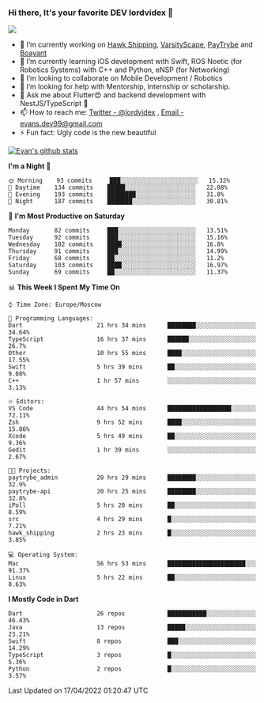### Hi there, It's your favorite DEV lordvidex 👋
<img src="https://komarev.com/ghpvc/?username=lordvidex&label=Views&color=blue&style=plastic" />
<!--
**lordvidex/lordvidex** is a ✨ _special_ ✨ repository because its `README.md` (this file) appears on your GitHub profile.
Here are some ideas to get you started:
-->

- 🔭 I’m currently working on [Hawk Shipping](https://hawkshipping.com), [VarsityScape](https://varsityscape.com), [PayTrybe](https://www.paytrybe.com) and [Boayant](https://www.github.com/boayant-dev)
- 🌱 I’m currently learning iOS development with Swift, ROS Noetic (for Robotics Systems) with C++ and Python, eNSP (for Networking)
- 👯 I’m looking to collaborate on Mobile Development / Robotics
- 🤔 I’m looking for help with Mentorship, Internship or scholarship.
- 💬 Ask me about Flutter😍 and backend development with NestJS/TypeScript 🔮
- 📫 How to reach me: [Twitter - @lordvidex](https://twitter.com/lordvidex) , [Email - evans.dev99@gmail.com](mailto:evans.dev99@gmail.com?body=Hello%20Evans,)
- ⚡ Fun fact: Ugly code is the new beautiful 

<div>
<!-- <a href="https://github.com/lordvidex">
  <img src="https://github-readme-stats.vercel.app/api/top-langs/?username=lordvidex&theme=light" />
</a>    -->
<!-- [![Top Langs](https://github-readme-stats.vercel.app/api/top-langs/?username=lordvidex)](https://github.com/lordvidex/)  -->

<a href="https://github.com/lordvidex">
 <img src="https://github-readme-stats.vercel.app/api?username=lordvidex&show_icons=true&theme=light&line_height=27" alt="Evan's github stats"/>
</a>
</div>


<!--
  <a href="https://github.com/iampawan/FlutterExampleApps">
    <img align="center" src="https://github-readme-stats.vercel.app/api/pin/?username=iampawan&repo=FlutterExampleApps&theme=light" />

  </a>
  <a href="https://github.com/iampawan/VelocityX">
   <img align="center" src="https://github-readme-stats.vercel.app/api/pin/?username=iampawan&repo=VelocityX&theme=light" />
  </a>
-->
<!--START_SECTION:waka-->
**I'm a Night 🦉** 

```text
🌞 Morning    93 commits     ███░░░░░░░░░░░░░░░░░░░░░░   15.32% 
🌆 Daytime    134 commits    █████░░░░░░░░░░░░░░░░░░░░   22.08% 
🌃 Evening    193 commits    ████████░░░░░░░░░░░░░░░░░   31.8% 
🌙 Night      187 commits    ███████░░░░░░░░░░░░░░░░░░   30.81%

```
📅 **I'm Most Productive on Saturday** 

```text
Monday       82 commits     ███░░░░░░░░░░░░░░░░░░░░░░   13.51% 
Tuesday      92 commits     ███░░░░░░░░░░░░░░░░░░░░░░   15.16% 
Wednesday    102 commits    ████░░░░░░░░░░░░░░░░░░░░░   16.8% 
Thursday     91 commits     ███░░░░░░░░░░░░░░░░░░░░░░   14.99% 
Friday       68 commits     ██░░░░░░░░░░░░░░░░░░░░░░░   11.2% 
Saturday     103 commits    ████░░░░░░░░░░░░░░░░░░░░░   16.97% 
Sunday       69 commits     ██░░░░░░░░░░░░░░░░░░░░░░░   11.37%

```


📊 **This Week I Spent My Time On** 

```text
⌚︎ Time Zone: Europe/Moscow

💬 Programming Languages: 
Dart                     21 hrs 34 mins      ████████░░░░░░░░░░░░░░░░░   34.64% 
TypeScript               16 hrs 37 mins      ██████░░░░░░░░░░░░░░░░░░░   26.7% 
Other                    10 hrs 55 mins      ████░░░░░░░░░░░░░░░░░░░░░   17.55% 
Swift                    5 hrs 39 mins       ██░░░░░░░░░░░░░░░░░░░░░░░   9.08% 
C++                      1 hr 57 mins        ░░░░░░░░░░░░░░░░░░░░░░░░░   3.13%

🔥 Editors: 
VS Code                  44 hrs 54 mins      ██████████████████░░░░░░░   72.11% 
Zsh                      9 hrs 52 mins       ████░░░░░░░░░░░░░░░░░░░░░   15.86% 
Xcode                    5 hrs 49 mins       ██░░░░░░░░░░░░░░░░░░░░░░░   9.36% 
Gedit                    1 hr 39 mins        ░░░░░░░░░░░░░░░░░░░░░░░░░   2.67%

🐱‍💻 Projects: 
paytrybe_admin           20 hrs 29 mins      ████████░░░░░░░░░░░░░░░░░   32.9% 
paytrybe-api             20 hrs 25 mins      ████████░░░░░░░░░░░░░░░░░   32.8% 
iPoll                    5 hrs 20 mins       ██░░░░░░░░░░░░░░░░░░░░░░░   8.59% 
src                      4 hrs 29 mins       █░░░░░░░░░░░░░░░░░░░░░░░░   7.21% 
hawk_shipping            2 hrs 23 mins       █░░░░░░░░░░░░░░░░░░░░░░░░   3.85%

💻 Operating System: 
Mac                      56 hrs 53 mins      ██████████████████████░░░   91.37% 
Linux                    5 hrs 22 mins       ██░░░░░░░░░░░░░░░░░░░░░░░   8.63%

```

**I Mostly Code in Dart** 

```text
Dart                     26 repos            ███████████░░░░░░░░░░░░░░   46.43% 
Java                     13 repos            █████░░░░░░░░░░░░░░░░░░░░   23.21% 
Swift                    8 repos             ███░░░░░░░░░░░░░░░░░░░░░░   14.29% 
TypeScript               3 repos             █░░░░░░░░░░░░░░░░░░░░░░░░   5.36% 
Python                   2 repos             █░░░░░░░░░░░░░░░░░░░░░░░░   3.57%

```



 Last Updated on 17/04/2022 01:20:47 UTC
<!--END_SECTION:waka-->
